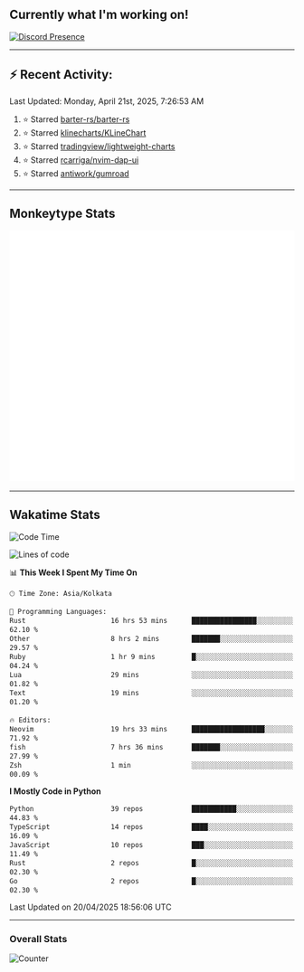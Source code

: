 ## Currently what I'm working on!
[![Discord Presence](https://lanyard.cnrad.dev/api/534981034400284712)](https://discord.com/users/534981034400284712)

---

## :zap: Recent Activity:
<!--RECENT_ACTIVITY:last_update-->
Last Updated: Monday, April 21st, 2025, 7:26:53 AM
<!--RECENT_ACTIVITY:last_update_end-->
<!--RECENT_ACTIVITY:start-->
1. ⭐ Starred [barter-rs/barter-rs](https://github.com/barter-rs/barter-rs)<br>
2. ⭐ Starred [klinecharts/KLineChart](https://github.com/klinecharts/KLineChart)<br>
3. ⭐ Starred [tradingview/lightweight-charts](https://github.com/tradingview/lightweight-charts)<br>
4. ⭐ Starred [rcarriga/nvim-dap-ui](https://github.com/rcarriga/nvim-dap-ui)<br>
5. ⭐ Starred [antiwork/gumroad](https://github.com/antiwork/gumroad)<br>
<!--RECENT_ACTIVITY:end-->

---

## Monkeytype Stats
<a href="https://monkeytype.com/profile/dhanus">
  <img src="https://raw.githubusercontent.com/Dhanus3133/Dhanus3133/monkeytype/monkeytype-lb.svg" alt="Monkeytype Profile" />
</a>

---

## Wakatime Stats
<!--START_SECTION:waka-->
![Code Time](http://img.shields.io/badge/Code%20Time-2%2C662%20hrs%2026%20mins-blue)

![Lines of code](https://img.shields.io/badge/From%20Hello%20World%20I%27ve%20Written-5.9%20million%20lines%20of%20code-blue)

📊 **This Week I Spent My Time On** 

```text
🕑︎ Time Zone: Asia/Kolkata

💬 Programming Languages: 
Rust                     16 hrs 53 mins      ████████████████░░░░░░░░░   62.10 % 
Other                    8 hrs 2 mins        ███████░░░░░░░░░░░░░░░░░░   29.57 % 
Ruby                     1 hr 9 mins         █░░░░░░░░░░░░░░░░░░░░░░░░   04.24 % 
Lua                      29 mins             ░░░░░░░░░░░░░░░░░░░░░░░░░   01.82 % 
Text                     19 mins             ░░░░░░░░░░░░░░░░░░░░░░░░░   01.20 % 

🔥 Editors: 
Neovim                   19 hrs 33 mins      ██████████████████░░░░░░░   71.92 % 
fish                     7 hrs 36 mins       ███████░░░░░░░░░░░░░░░░░░   27.99 % 
Zsh                      1 min               ░░░░░░░░░░░░░░░░░░░░░░░░░   00.09 % 
```

**I Mostly Code in Python** 

```text
Python                   39 repos            ███████████░░░░░░░░░░░░░░   44.83 % 
TypeScript               14 repos            ████░░░░░░░░░░░░░░░░░░░░░   16.09 % 
JavaScript               10 repos            ███░░░░░░░░░░░░░░░░░░░░░░   11.49 % 
Rust                     2 repos             █░░░░░░░░░░░░░░░░░░░░░░░░   02.30 % 
Go                       2 repos             █░░░░░░░░░░░░░░░░░░░░░░░░   02.30 % 
```




 Last Updated on 20/04/2025 18:56:06 UTC
<!--END_SECTION:waka-->
---

### Overall Stats

<img src="https://moe-counter.glitch.me/get/@Dhanus3133?theme=asoul" alt="Counter" />
